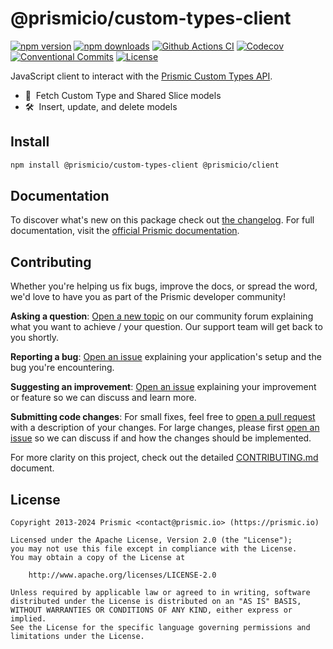 # @prismicio/custom-types-client

[![npm version][npm-version-src]][npm-version-href]
[![npm downloads][npm-downloads-src]][npm-downloads-href]
[![Github Actions CI][github-actions-ci-src]][github-actions-ci-href]
[![Codecov][codecov-src]][codecov-href]
[![Conventional Commits][conventional-commits-src]][conventional-commits-href]
[![License][license-src]][license-href]

<!-- TODO: Replacing link to Prismic with [Prismic][prismic] is useful here -->

JavaScript client to interact with the [Prismic Custom Types API][prismic-custom-types-api].

- 🎣 &nbsp;Fetch Custom Type and Shared Slice models
- 🛠 &nbsp;Insert, update, and delete models

## Install

```bash
npm install @prismicio/custom-types-client @prismicio/client
```

## Documentation

To discover what's new on this package check out [the changelog][changelog]. For full documentation, visit the [official Prismic documentation][prismic-docs].

## Contributing

Whether you're helping us fix bugs, improve the docs, or spread the word, we'd love to have you as part of the Prismic developer community!

**Asking a question**: [Open a new topic][forum-question] on our community forum explaining what you want to achieve / your question. Our support team will get back to you shortly.

**Reporting a bug**: [Open an issue][repo-bug-report] explaining your application's setup and the bug you're encountering.

**Suggesting an improvement**: [Open an issue][repo-feature-request] explaining your improvement or feature so we can discuss and learn more.

**Submitting code changes**: For small fixes, feel free to [open a pull request][repo-pull-requests] with a description of your changes. For large changes, please first [open an issue][repo-feature-request] so we can discuss if and how the changes should be implemented.

For more clarity on this project, check out the detailed [CONTRIBUTING.md][contributing] document.

## License

```
Copyright 2013-2024 Prismic <contact@prismic.io> (https://prismic.io)

Licensed under the Apache License, Version 2.0 (the "License");
you may not use this file except in compliance with the License.
You may obtain a copy of the License at

    http://www.apache.org/licenses/LICENSE-2.0

Unless required by applicable law or agreed to in writing, software
distributed under the License is distributed on an "AS IS" BASIS,
WITHOUT WARRANTIES OR CONDITIONS OF ANY KIND, either express or implied.
See the License for the specific language governing permissions and
limitations under the License.
```

<!-- Links -->

[prismic]: https://prismic.io
[prismic-custom-types-api]: https://prismic.io/docs/technologies/custom-types-api

<!-- TODO: Replace link with a more useful one if available -->

[prismic-docs]: https://prismic.io/docs
[changelog]: ./CHANGELOG.md
[contributing]: ./CONTRIBUTING.md

<!-- TODO: Replace link with a more useful one if available -->

[forum-question]: https://community.prismic.io
[repo-bug-report]: https://github.com/prismicio/prismic-custom-types-client/issues/new?assignees=&labels=bug&template=bug_report.md&title=
[repo-feature-request]: https://github.com/prismicio/prismic-custom-types-client/issues/new?assignees=&labels=enhancement&template=feature_request.md&title=
[repo-pull-requests]: https://github.com/prismicio/prismic-custom-types-client/pulls

<!-- Badges -->

[npm-version-src]: https://img.shields.io/npm/v/@prismicio/custom-types-client/latest.svg
[npm-version-href]: https://npmjs.com/package/@prismicio/custom-types-client
[npm-downloads-src]: https://img.shields.io/npm/dm/@prismicio/custom-types-client.svg
[npm-downloads-href]: https://npmjs.com/package/@prismicio/custom-types-client
[github-actions-ci-src]: https://github.com/prismicio/prismic-custom-types-client/workflows/ci/badge.svg
[github-actions-ci-href]: https://github.com/prismicio/prismic-custom-types-client/actions?query=workflow%3Aci
[codecov-src]: https://img.shields.io/codecov/c/github/prismicio/prismic-custom-types-client.svg
[codecov-href]: https://codecov.io/gh/prismicio/prismic-custom-types-client
[conventional-commits-src]: https://img.shields.io/badge/Conventional%20Commits-1.0.0-yellow.svg
[conventional-commits-href]: https://conventionalcommits.org
[license-src]: https://img.shields.io/npm/l/@prismicio/custom-types-client.svg
[license-href]: https://npmjs.com/package/@prismicio/custom-types-client
